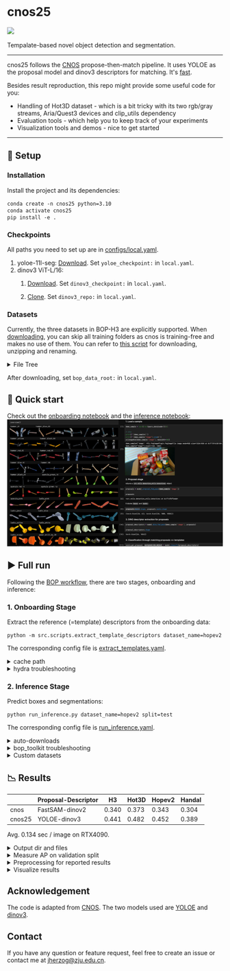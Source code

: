 # cnos25
<a href="https://bop.felk.cvut.cz/leaderboards/modelfree-detection-unseen-bop24/bop-h3">
    <img src="https://img.shields.io/badge/BOP2025-8A2BE2" />
</a>

Tempalate-based novel object detection and segmentation.

---
cnos25 follows the [CNOS](https://github.com/nv-nguyen/cnos/) propose-then-match pipeline.
It uses YOLOE as the proposal model and dinov3 descriptors for matching.
It's [fast](https://bop.felk.cvut.cz/leaderboards/modelfree-detection-unseen-bop24/bop-h3).

Besides result reproduction, this repo might provide some useful code for you:
* Handling of Hot3D dataset  - which is a bit tricky with its two rgb/gray streams, Aria/Quest3 devices and clip_utils dependency
* Evaluation tools - which help you to keep track of your experiments
* Visualization tools and demos - nice to get started

---

## 🔧 Setup

### Installation
Install the project and its dependencies:
```commandline
conda create -n cnos25 python=3.10
conda activate cnos25
pip install -e .
```

### Checkpoints
All paths you need to set up are in [configs/local.yaml](configs/local.yaml).
1. yoloe-11l-seg:
[Download](https://github.com/ultralytics/assets/releases/download/v8.3.0/yoloe-11l-seg.pt). Set `yoloe_checkpoint:` in `local.yaml`.
2. dinov3 ViT-L/16:
   1. [Download](https://ai.meta.com/resources/models-and-libraries/dinov3-downloads/). Set `dinov3_checkpoint:` in `local.yaml`. 
      
   2. [Clone](https://github.com/facebookresearch/dinov3). Set `dinov3_repo:` in `local.yaml`.


### Datasets
Currently, the three datasets in BOP-H3 are explicitly supported.
When [downloading](https://bop.felk.cvut.cz/datasets/), you can skip all training folders as cnos is training-free and makes no use of them.
You can refer to [this script](https://github.com/nv-nguyen/cnos/blob/main/src/scripts/download_modelfree_onboarding_bop_h3.py) for downloading, unzipping and renaming.

<details><summary>File Tree</summary>

```bash
bop_data_root/
├── handal/
│   ├── test_metaData.json
│   ├── test_targets_bop24.json
│   ├── onboarding_static
│   │   ├── obj_00000xx_up/
│   │   └── ...
│   ├── val/
│   │   ├── 000001/
│   │   └── ...
│   ├── test/
│   │   ├── 000011/
│   │   └── ...
│   └── ...
├── hopev2/
│   └──  same as handal
├── hot3d/
│   ├── clip_definitions.json
│   ├── clip_splits.json
│   ├── test_targets_bop24.json
│   ├── onboarding_static/ # -> object_ref_aria_static 
│   │   ├── obj_00000xx_up.tar
│   │   └── ...
│   ├── test_aria/
│   │   ├── clip-003xxx.tar
│   │   └── ...
│   ├── test_quest3/
│   │   ├── clip-001xxx.tar
│   │   └── ...
└── └── ...
```

</details>

After downloading, set `bop_data_root:` in `local.yaml`.

## 🚀 Quick start

Check out the [onboarding notebook](onboarding_demo.ipynb) and the [inference notebook](inference_demo.ipynb):
![demo.png](assets/demo.png)

## ▶️ Full run
Following the [BOP workflow](https://bop.felk.cvut.cz/static/img/6d_object_pose_estimation.jpg), there are two stages,
onboarding and inference:

###  1. Onboarding Stage
Extract the reference (=template) descriptors from the onboarding data:
```commandline
python -m src.scripts.extract_template_descriptors dataset_name=hopev2
```
The corresponding config file is [extract_templates.yaml](configs/extract_templates.yaml).

<details><summary>cache path</summary>

Descriptors are stored by default in `onboarding_static/descriptors` of the selected dataset.
The default output file name is `${model_name}_descriptors.pt`.
Change it by passing `out_file=foo.pt`.

</details>

</details>

<details><summary>hydra troubleshooting</summary>

1. Make sure you have all paths correctly set in `local.yaml` and the dataset [file tree](#datasets) matches.
2. You can override all config params from CLI. For example, if there are issues during template extraction, you can have a fast test run with only 6 instead of 100 samples per object:
    ```
    python -m src.scripts.extract_template_descriptors data.reference_dataloader.num_imgs_per_obj=6 out_file=dummy.pt dataset_name=...
    ```
3. Instead of running everything as a single python script, run modularly using our provided [notebooks](). It might be easier to spot the exact issue there.

</details>

### 2. Inference Stage
Predict boxes and segmentations: 
```commandline
python run_inference.py dataset_name=hopev2 split=test
```
The corresponding config file is [run_inference.yaml](configs/run_inference.yaml).

<details><summary>auto-downloads</summary>

On the first run, ultralytics will automatically install a package `clip` and download `mobileclip_blt.ts` (572MB),
which are required for textual prompting of YOLOE.

</details>

<details><summary>bop_toolkit troubleshooting</summary>

* `datetime.UTC` error in `bop_toolkit_lib/misc.py` - Fix: Change to `datetime.timezone.utc` [#203](https://github.com/thodan/bop_toolkit/commit/b9fefca50e7cf79a007d9e1603888f127fe12fac).
* `COCO` error in `scripts/eval_bop22_coco.py` - Fix: Replace `cocoGt = COCO(dataset_coco_ann)` with:
    ```python 
    _f='/tmp/dataset_coco_ann.json'
    with open(_f,'w') as f:
        json.dump(dataset_coco_ann, f)
    cocoGt = COCO(_f)
    ```
Reason: Deprecated calls to `datetime` and `pycocotools` in `bop_toolkit_lib`.

</details>

<details><summary>Custom datasets</summary>

You can have a look at the [template for custom datasets](configs/data/custom_datasets.yaml).
Complete it and replace `bop` through it as the `defaults` config option for [onboarding](configs/extract_templates.yaml) and [inference](configs/run_inference.yaml).

</details>

## 📉 Results


|         | Proposal-Descriptor | H3    | Hot3D | Hopev2 | Handal |
|---------|---------------------|-------|-------|--------|--------|
| cnos    | FastSAM-dinov2      | 0.340 | 0.373 | 0.343  | 0.304  |
| cnos25  | YOLOE-dinov3        | 0.441 | 0.482 | 0.452  | 0.389  |

Avg. 0.134 sec / image on RTX4090.

<details><summary>Output dir and files</summary>

Once you have started a run, its results are written into hydra-set `outputs/yyyy-mm-dd/hh-mm-ss_xxxx/`.
You'll find
* a `predictions` folder containing the image-wise predictions as npz files.
* a `nms-{...}.json` that contains the accumulated and postprocessed predictions that can be submitted to the BOP challenge.

</details>

<details><summary>Measure AP on validation split</summary>

If you pass `split=val`, resulting AP is directly measured since ground truth is available for the validation set.
This requires two setup steps:
1. Since this invokes the [bop toolkit script](https://github.com/thodan/bop_toolkit/blob/master/scripts/eval_bop22_coco.py),
`git clone https://github.com/thodan/bop_toolkit/` and set `bop_toolkit_repo:` in [local.yaml](configs/run_inference.yaml).
2. Copy the respective `val_targets_bop24.json` from [val_targets/](val_targets) into your `{bop_data_root}/{dataset_name}`.

</details>

<details><summary>Preprocessing for reported results</summary>

Reported results from the [BOP challenge submission](https://bop.felk.cvut.cz/leaderboards/modelfree-detection-unseen-bop24/bop-h3)
have been produced with input images rotated for some datasets, because YOLOE is not optimal on rotated images.
This prepocessing configuration can be set in [yoloe.yaml](configs/model/proposal/yoloe.yaml): 
* For Hot3D, all images are rotated clockwise by 90deg: `rotate_input_images: [ -90 ]`
* For Handal, a batch of 3 images is created: `rotate_input_images: [ 0, 90, -90 ]`. The frame with the highest cumulative confidence will be selected.
* For Hopev2, no such rotation was done: `rotate_input_images: [ ]`

</details>

<details><summary>Visualize results</summary>

Provide `dataset_name`, `split`, and the result `.json` to the following script:
```bash
mkdir viz
python -m src.scripts.visualize_detectron2 dataset_name={...} split={...} input_file=outputs/{...}/nms-{...}.json output_dir=viz
```
The corresponding config file is [run_vis.yaml](configs/run_vis.yaml). Adopted from original cnos.

You can also download any submission file from the BOP website and feed it.
</details>

## Acknowledgement
The code is adapted from [CNOS](https://github.com/nv-nguyen/cnos/). The two models used are
[YOLOE](https://github.com/THU-MIG/yoloe/) and [dinov3](https://github.com/facebookresearch/dinov3/).

## Contact
If you have any question or feature request, feel free to create an issue or contact me at jherzog@zju.edu.cn.
